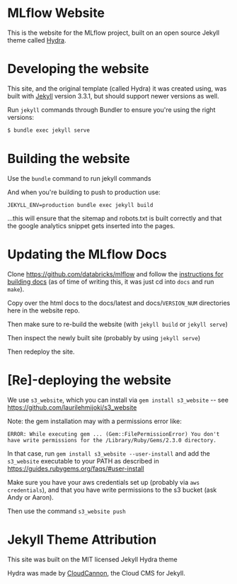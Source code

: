 # MLflow Website

This is the website for the MLflow project, built on an open source Jekyll theme called [Hydra](https://github.com/CloudCannon/hydra-jekyll-template).


# Developing the website

This site, and the original template (called Hydra) it was created using, was built with [Jekyll](http://jekyllrb.com/) version 3.3.1, but should support newer versions as well.

Run `jekyll` commands through Bundler to ensure you're using the right versions:

~~~bash
$ bundle exec jekyll serve
~~~

# Building the website

Use the `bundle` command to run jekyll commands 

And when you're building to push to production use:

`JEKYLL_ENV=production bundle exec jekyll build`

...this will ensure that the sitemap and robots.txt is built correctly and that the google analytics snippet gets inserted into the pages.

# Updating the MLflow Docs
Clone https://github.com/databricks/mlflow and follow the
[instructions for building docs](https://github.com/databricks/mlflow/blob/master/CONTRIBUTING.rst) (as of time of writing this, it was just cd into `docs` and run `make`).

Copy over the html docs to the docs/latest and docs/`VERSION_NUM` directories here in the website repo.

Then make sure to re-build the website (with `jekyll build` or `jekyll serve`)

Then inspect the newly built site (probably by using `jekyll serve`)

Then redeploy the site.


# [Re]-deploying the website

We use `s3_website`, which you can install via `gem install s3_website` -- see https://github.com/laurilehmijoki/s3_website

Note: the gem installation may with a permissions error like:
```
ERROR: While executing gem ... (Gem::FilePermissionError) You don't have write permissions for the /Library/Ruby/Gems/2.3.0 directory.
```

In that case, run `gem install s3_website --user-install` and add the `s3_website` executable to your PATH as described in https://guides.rubygems.org/faqs/#user-install

Make sure you have your aws credentials set up (probably via `aws credentials`), and that you have write permissions to the s3 bucket (ask Andy or Aaron).

Then use the command `s3_website push`


# Jekyll Theme Attribution

This site was built on the MIT licensed Jekyll Hydra theme

Hydra was made by [CloudCannon](http://cloudcannon.com/), the Cloud CMS for Jekyll.

